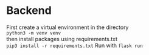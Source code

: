 # Backend

First create a virtual environment in the directory\
``python3 -m venv venv``\
then install packages using requirements.txt\
``pip3 install -r requirements.txt``
Run with ``flask run``
